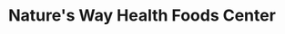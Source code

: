 ---
title: "Nature's Way Health Foods Center"
url: /la-verne/natures-way-health-foods-center/
shop: Bioladen
---